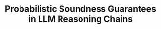 ---
title: "Probabilistic Soundness Guarantees in LLM Reasoning Chains"
paperurl: 'https://arxiv.org/abs/2507.12948'
venue: Preprint
citation: 'Weiqiu You, Anton Xue, <b>Shreya Havaldar</b>, Delip Rao, Helen Jin, Chris Callison-Burch, & Eric Wong (2025)'
---
